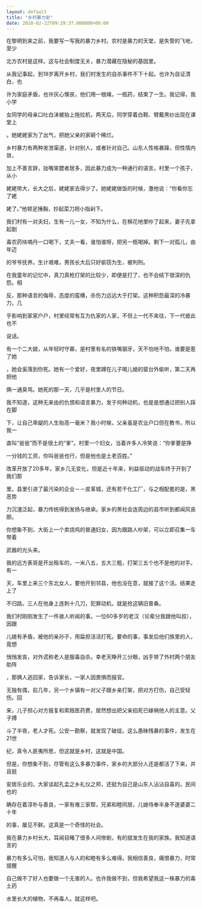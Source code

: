 ```yaml
---
layout: default
title: "乡村暴力史"
date: 2018-02-22T09:29:37.000000+08:00
---
```


在黎明到来之前，我要写一写我的暴力乡村。农村是暴力的天堂，是失管的飞地，至少


北方农村是这样。这与社会制度无关，暴力潜藏在隐秘的基因里。

从我记事起，到18岁离开乡村，我们村发生的自杀事件不下十起。也许为自证清白，也


许为家庭矛盾，也许灰心懊丧，他们用一根绳，一瓶药，结束了一生。我记得，我小学


女同学的母亲口吐白沫被抬上拖拉机，两天后，同学穿着白鞋、臂戴黑纱出现在课堂上


。她姥姥家为了出气，把她父亲的家砸个稀烂。

乡村暴力有两种发泄渠道，针对别人，或者针对自己。山东人性格暴躁，但性情内敛，


加上不善言辞，拙嘴笨腮者居多，因此暴力成为一种通行的语言。村里一个孩子，从小


姥姥带大，长大之后，姥姥家去得少了。她姥姥做饭的时候，激他说：“你看你忘了姥


姥了。”他顿足捶胸，抄起菜刀把小指剁下。

我们村有一对夫妇，生有一儿一女，不知为什么，在棉花地里吵了起来，妻子先拿起剧


毒农药呋喃丹一口喝下，丈夫一看，谁怕谁呀，把另一瓶喝掉。剩下一对孤儿，由年迈


的爷爷抚养。生计艰难，男孩长大后只好偷窃为生，被判刑。

在我童年的记忆中，真刀真枪打架的比较少，即便是打了，也不会结下很深的仇怨。相


反，那种语言的侮辱，态度的蛮横，杀伤力远远大于打架。这种积怨最深的冷暴力，几


乎影响到家家户户，村里经常有互为仇家的人家，不但上一代不来往，下一代彼此也不


说话。

有一个二大娘，从年轻时守寡，是村里有名的铁嘴钢牙，天不怕地不怕，谁要是惹了她


，她会奚落到你死。她有一个爱好，夜里蹲在儿子喝儿媳的窗台外偷听，第二天再把他


俩一通臭骂。她死的那一天，几乎是村里人的节日。

我不知道，这种无来由的仇恨和语言暴力，发于何种动机，也是是想通过把别人踩在脚


下，让自己卑龊的人生抬高一毫米？我小时候，父亲虽是农业户口但在教书，所以我一


直叫“爸爸”而不是很土的“爹”。村里一个妇女，当着许多人冷笑说：“你爹要是挣


一分钱的工资，你叫爸爸也行，但是他也是土老百姓。”

改革开放了20多年，家乡几无变化，但是近十年来，利益驱动的战车终于开到了我们那


里。县里引进了最污染的企业－－皮革城，还有若干化工厂，与之相配套的是，黑恶势


力沉渣泛起，暴力传统得到发扬与继承。家乡的黑社会连周边的县市听到都闻风丧胆。


你想象不到，大街上一个卖烧鸡的普通妇女，因为跟路人吵架，可以立即召集一车带着


武器的光头来。

我的远方表哥是开出租车的，一米八五，五大三粗，打架三五个也不是他的对手。有一


天，车里上来三个东北女人，要他开到邻县，他也没在意，就接了这个活。结果走上了


不归路。三人在他身上连刺十几刀，犯罪动机，就是抢这辆旧普桑。

我们村刚刚发生了一件骇人听闻的事。一位60多岁的老汉（论辈分我跟他叫叔），因跟


儿媳有矛盾，被他的亲孙子，用扁担活活打死。要命的事，事发后他们族里的人，竟想


悄悄发丧，对外谎称老人是服毒自杀。幸老天睁开三分眼，凶手带了外村两个朋友助阵


，那俩人逃回家，告诉家长，一家人因畏惧而报官。

无独有偶，前几年，另一个乡镇有一对父子跟乡亲打架，把对方打伤，自己受轻伤。回


来，儿子担心对方报复和索赔医药费，居然想出把父亲掐死已嫁祸他人的主意。父子搏


斗了半夜，老人才死。公安一勘察，就发现了破绽。这么愚昧残暴的事件，发生在21世


纪，真令人匪夷所思，但这就是乡村，这就是中国。

但是，你想象不到，尽管有这么多暴力事件，家乡的大部分人还是都活了下来，并且挺


安居乐业的。大家谈起孔孟之乡礼仪之邦，还挺为自己是山东人沾沾自喜的。民间也的


确存在着淳朴与善良，一家有难三家帮，兄弟和睦同居，儿媳侍奉半身不遂婆婆二十年


的事，屡见不鲜。这真是一个奇怪的社会。

我在暴力乡村长大，耳闻目睹了很多人间惨剧，有的就发生在我的家族。我知道语言的


暴力有多么可怕，我知道人与人的和睦有多么难得。我相信善良，痛恨暴力，时常提醒


自己做不了好人也要做一个无害的人。也许我做不到，但我希望我这一株暴力的毒土药


水里长大的植物，不再毒人。就这样吧。

